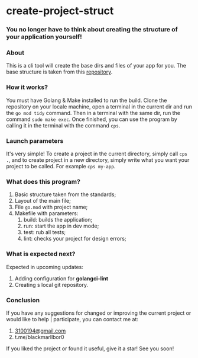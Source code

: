 # create-project-struct

### You no longer have to think about creating the structure of your application yourself!

### About

This is a cli tool will create the base dirs and files of your app for you. 
The base structure is taken from this 
[repository](https://github.com/golang-standards/project-layout).

### How it works?

You must have Golang & Make installed to run the build.
Clone the repository on your locale machine, open a terminal in the current
dir and run the `go mod tidy` command.
Then in a terminal with the same dir, run the command 
`sudo make exec`.
Once finished, you can use the program by calling it in the
terminal with the command `cps`.

### Launch parameters

It's very simple! To create a project in the current 
directory, simply call `cps .`, and to create project
in a new directory, simply write what you want your project 
to be called. For example `cps my-app`.

### What does this program?

1. Basic structure taken from the standards;
2. Layout of the main file;
3. File `go.mod` with project name;
4. Makefile with parameters:
   1. build: builds the application;
   2. run: start the app in dev mode;
   3. test: rub all tests;
   4. lint: checks your project for design errors;

### What is expected next?

Expected in upcoming updates:

1. Adding configuration for **golangci-lint**
2. Creating s local git repository.

### Conclusion

If you have any suggestions for changed or improving the
current project or would like to help | participate, you
can contact me at:

1. 3100194@gmail.com
2. t.me/blackmarllbor0

If you liked the project or found it useful, give it a star!
See you soon!